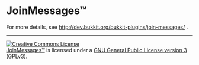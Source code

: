 JoinMessages™
=============

For more details, see http://dev.bukkit.org/bukkit-plugins/join-messages/ .
*****
<a rel="license" href="http://www.gnu.org/copyleft/gpl.html"><img alt="Creative Commons License" style="border-width:0" src="http://www.gnu.org/graphics/gplv3-88x31.png" /></a><br /><a rel="releases" href="http://dev.bukkit.org/bukkit-plugins/join-messages/">JoinMessages™</a> is licensed under a <a rel="license" href="http://www.gnu.org/copyleft/gpl.html">GNU General Public License version 3 (GPLv3).</a>
